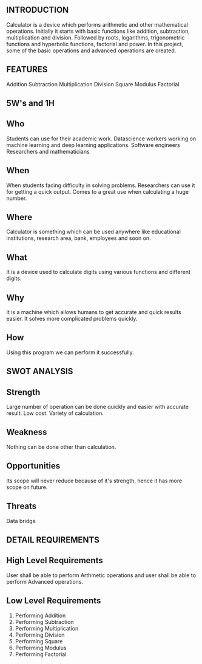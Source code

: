 ## INTRODUCTION <BR/>
Calculator is a device which performs arithmetic and other mathematical operations. Initially it starts with basic functions like addition, subtraction, multiplication and division. Followed by roots, logarithms, trigonometric functions and hyperbolic functions, factorial and power. In this project, some of the basic operations and advanced operations are created.

## FEATURES <BR/>
Addition
Subtraction
Multiplication
Division
Square
Modulus
Factorial

## 5W's and 1H <BR/>

## Who
Students can use for their academic work.
Datascience workers working on machine learning and deep learning applications.
Software engineers
Researchers and mathematicians

## When
When students facing difficulty in solving problems.
Researchers can use it for getting a quick output.
Comes to a great use when calculating a huge number.

## Where
Calculator is something which can be used anywhere like educational institutions, research area, bank, employees and soon on.

## What
It is a device used to calculate digits using various functions and different digits.

## Why
It is a machine which allows humans to get accurate and quick results easier.
It solves more complicated problems quickly.
## How
Using this program we can perform it successfully.

## SWOT ANALYSIS <BR/>

## Strength
Large number of operation can be done quickly and easier with accurate result. Low cost. Variety of calculation.

## Weakness
Nothing can be done other than calculation.

## Opportunities
Its scope will never reduce because of it's strength, hence it has more scope on future.

## Threats
Data bridge

## DETAIL REQUIREMENTS <BR/>

## High Level Requirements
User shall be able to perform Arthmetic operations and user shall be able to perform Advanced operations.

## Low Level Requirements
1. Performing Addition
2. Performing Subtraction
3. Performing Multiplication
4. Performing Division
5. Performing Square
6. Performing Modulus
7. Performing Factorial
